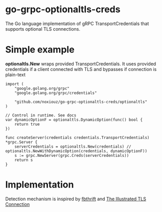 # go-grpc-optionaltls-creds
The Go language implementation  of gRPC TransportCredentials that supports optional TLS connections.


# Simple example

**optionaltls.New** wraps provided TransportCredentials. It uses provided credentials if a client connected with TLS and bypasses if connection is plain-text

```golang
import (
    "google.golang.org/grpc"
    "google.golang.org/grpc/credentials"

    "github.com/noxiouz/go-grpc-optionaltls-creds/optionaltls"
)

// Control in runtime. See docs
var dynamicOptionF = optionaltls.DynamicOption(func() bool {
    return true
})

func createServer(credentials credentials.TransportCredentials) *grpc.Server {
    serverCredentials = optionaltls.New(credentials) // optionaltls.NewWithDynamicOption(credentials, dynamicOptionF))
    s := grpc.NewServer(grpc.Creds(serverCredentials))
    return s
}
```

# Implementation

Detection mechanism is inspired by [fbthrift](https://github.com/facebook/fbthrift/blob/master/thrift/lib/cpp2/server/peeking/TLSHelper.cpp#L29) and [The Illustrated TLS Connection](https://tls.ulfheim.net/)